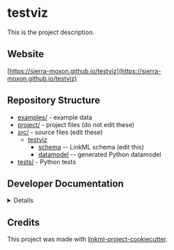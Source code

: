 # testviz

This is the project description.

## Website

[https://sierra-moxon.github.io/testviz](https://sierra-moxon.github.io/testviz)

## Repository Structure

* [examples/](examples/) - example data
* [project/](project/) - project files (do not edit these)
* [src/](src/) - source files (edit these)
  * [testviz](src/testviz)
    * [schema](src/testviz/schema) -- LinkML schema
      (edit this)
    * [datamodel](src/testviz/datamodel) -- generated
      Python datamodel
* [tests/](tests/) - Python tests

## Developer Documentation

<details>
Use the `make` command to generate project artefacts:

* `make all`: make everything
* `make deploy`: deploys site
</details>

## Credits

This project was made with
[linkml-project-cookiecutter](https://github.com/linkml/linkml-project-cookiecutter).
